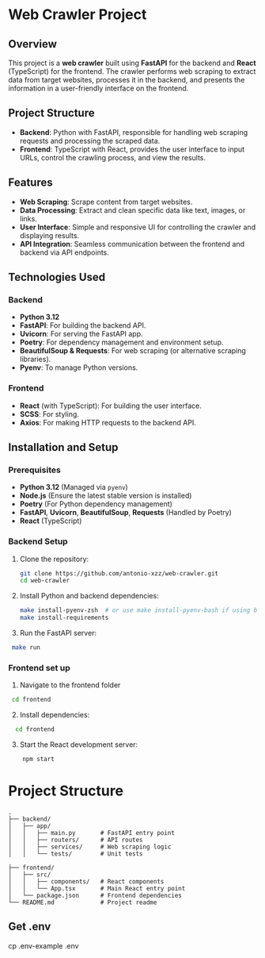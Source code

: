 # Web Crawler Project

## Overview

This project is a **web crawler** built using **FastAPI** for the backend and **React** (TypeScript) for the frontend. The crawler performs web scraping to extract data from target websites, processes it in the backend, and presents the information in a user-friendly interface on the frontend.

## Project Structure

- **Backend**: Python with FastAPI, responsible for handling web scraping requests and processing the scraped data.
- **Frontend**: TypeScript with React, provides the user interface to input URLs, control the crawling process, and view the results.

## Features

- **Web Scraping**: Scrape content from target websites.
- **Data Processing**: Extract and clean specific data like text, images, or links.
- **User Interface**: Simple and responsive UI for controlling the crawler and displaying results.
- **API Integration**: Seamless communication between the frontend and backend via API endpoints.

## Technologies Used

### Backend
- **Python 3.12**
- **FastAPI**: For building the backend API.
- **Uvicorn**: For serving the FastAPI app.
- **Poetry**: For dependency management and environment setup.
- **BeautifulSoup & Requests**: For web scraping (or alternative scraping libraries).
- **Pyenv**: To manage Python versions.

### Frontend
- **React** (with TypeScript): For building the user interface.
- **SCSS**: For styling.
- **Axios**: For making HTTP requests to the backend API.

## Installation and Setup

### Prerequisites

- **Python 3.12** (Managed via `pyenv`)
- **Node.js** (Ensure the latest stable version is installed)
- **Poetry** (For Python dependency management)
- **FastAPI**, **Uvicorn**, **BeautifulSoup**, **Requests** (Handled by Poetry)
- **React** (TypeScript)

### Backend Setup

1. Clone the repository:
   ```bash
   git clone https://github.com/antonio-xzz/web-crawler.git
   cd web-crawler
   ```

2. Install Python and backend dependencies:
   ```bash
   make install-pyenv-zsh  # or use make install-pyenv-bash if using bash shell
   make install-requirements
   ```

3. Run the FastAPI server:
  ```bash
   make run
   ```

### Frontend set up

1. Navigate to the frontend folder
  ```bash
   cd frontend 
  ```

2. Install dependencies:
  ```bash
    cd frontend 
  ```

3. Start the React development server:
```bash
    npm start
  ```

# Project Structure
```
.
├── backend/
│   ├── app/
│   │   ├── main.py       # FastAPI entry point
│   │   ├── routers/      # API routes
│   │   ├── services/     # Web scraping logic
│   │   └── tests/        # Unit tests

├── frontend/
│   ├── src/
│   │   ├── components/   # React components
│   │   └── App.tsx       # Main React entry point
│   └── package.json      # Frontend dependencies
└── README.md             # Project readme
```

## Get .env
cp .env-example .env
